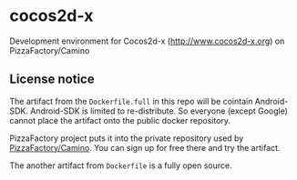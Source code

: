 # cocos2d-x
Development environment for Cocos2d-x (http://www.cocos2d-x.org) on PizzaFactory/Camino

## License notice

The artifact from the `Dockerfile.full` in this repo will be cointain Android-SDK.
Android-SDK is limited to re-distribute. So everyone (except Google) cannot place the artifact onto the public docker repository.

PizzaFactory project puts it into the private repository used by [PizzaFactory/Camino](https://camino.pizzafactory.jp).
You can sign up for free there and try the artifact.

The another artifact from `Dockerfile` is a fully open source.
